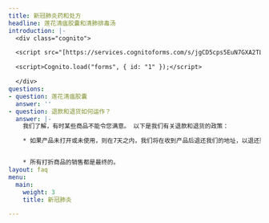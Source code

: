 ```yaml
---
title: 新冠肺炎药和处方
headline: 莲花清瘟胶囊和清肺排毒汤
introduction: |-
  <div class="cognito">

  <script src="[https://services.cognitoforms.com/s/jgCD5cps5EuN7GXA2TLXQA](https://services.cognitoforms.com/s/jgCD5cps5EuN7GXA2TLXQA "https://services.cognitoforms.com/s/jgCD5cps5EuN7GXA2TLXQA")"></script>

  <script>Cognito.load("forms", { id: "1" });</script>

  </div>
questions:
- question: 莲花清瘟胶囊
  answer: ''
- question: 退款和退货如何运作？
  answer: |-
    我们了解，有时某些商品不能令您满意。 以下是我们有关退款和退货的政策：

    * 如果产品未打开或未使用，则在7天之内，我们将在收到产品后退还我们的地址，以退还购买款项：6035 Stockton Blvd, Sacramento, CA 95824


    * 所有打折商品的销售都是最终的。
layout: faq
menu:
  main:
    weight: 3
    title: 新冠肺炎

---
```

